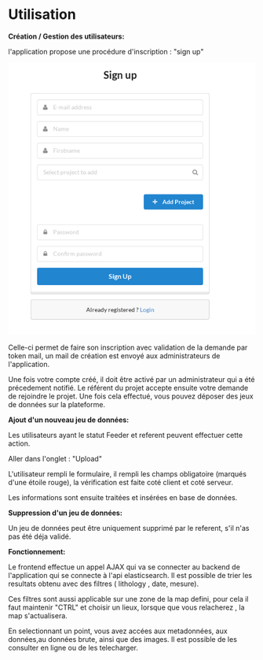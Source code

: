 # Utilisation  

**Création / Gestion des utilisateurs:**

l'application propose une procédure d'inscription : "sign up"

  ![Alt text](/Img_doc/signup.png?raw=true)

Celle-ci permet de faire son inscription avec validation de la demande par token mail, un mail de création est envoyé aux administrateurs de l'application.

Une fois votre compte créé, il doit être activé par un administrateur qui a été précedement notifié.
Le référent du projet accepte ensuite votre demande de rejoindre le projet.
Une fois cela effectué, vous pouvez déposer des jeux de données sur la plateforme.

**Ajout d'un nouveau jeu de données:**

Les utilisateurs ayant le statut Feeder et referent peuvent effectuer cette action.

Aller dans l'onglet : "Upload"

L'utilisateur rempli le formulaire, il rempli les champs obligatoire (marqués d'une étoile rouge), la vérification est faite coté client et coté serveur.

Les informations sont ensuite traitées et insérées en base de données.

**Suppression d'un jeu de données:**

Un jeu de données peut être uniquement supprimé par le referent, s'il n'as pas été déja validé.



**Fonctionnement:**

Le frontend effectue un appel AJAX qui va se connecter au backend de l'application qui se connecte à l'api elasticsearch.
Il est possible de trier les resultats obtenu avec des filtres ( lithology , date, mesure).

Ces filtres sont aussi applicable sur une zone de la map defini, pour cela il faut maintenir "CTRL" et choisir un lieux, lorsque que vous relacherez ,
la map s'actualisera.

En selectionnant un point, vous avez accées aux metadonnées, aux données,au données brute, ainsi que des images.
Il est possible de les consulter en ligne ou de les telecharger.



